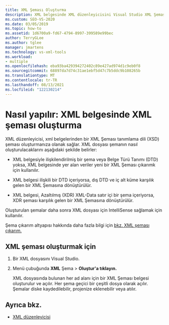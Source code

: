 ```yaml
---
title: XML Şeması Oluşturma
description: XML belgesinde XML düzenleyicisini Visual Studio XML Şeması tanımlama dili (XSD) şeması oluşturmak için kullanmayı öğrenin.
ms.custom: SEO-VS-2020
ms.date: 03/05/2019
ms.topic: how-to
ms.assetid: 1d6700a9-fd67-4794-8997-399589e99bec
author: TerryGLee
ms.author: tglee
manager: jmartens
ms.technology: vs-xml-tools
ms.workload:
- multiple
ms.openlocfilehash: eba93ba429394272402c89e427ad974d1c9eb0f8
ms.sourcegitcommit: 68897da7d74c31ae1ebf5d47c7b5ddc9b108265b
ms.translationtype: MT
ms.contentlocale: tr-TR
ms.lasthandoff: 08/13/2021
ms.locfileid: "122130214"
---
```

# <a name="how-to-create-an-xml-schema-from-an-xml-document"></a>Nasıl yapılır: XML belgesinde XML şeması oluşturma

XML düzenleyicisi, xml belgelerinden bir XML Şeması tanımlama dili (XSD) şeması oluşturmanıza olanak sağlar. XML dosyası şemanın nasıl oluşturulacaklarını aşağıdaki şekilde belirler:

- XML belgesiyle ilişkilendirilmiş bir şema veya Belge Türü Tanımı (DTD) yoksa, XML belgesinde yer alan veriler yeni bir XML Şeması çıkarımk için kullanılır.

- XML belgesi ilişkili bir DTD içeriyorsa, dış DTD ve iç alt küme karşılık gelen bir XML Şemasına dönüştürülür.

- XML belgesi, Azaltılmış (XDR) XML-Data satır içi bir şema içeriyorsa, XDR şeması karşılık gelen bir XML Şemasına dönüştürülür.

Oluşturulan şemalar daha sonra XML dosyası için IntelliSense sağlamak için kullanılır.

Şema çıkarım altyapısı hakkında daha fazla bilgi için [bkz. XML şeması çıkarım.](/dotnet/standard/data/xml/inferring-an-xml-schema)

## <a name="to-create-an-xml-schema"></a>XML şeması oluşturmak için

1. Bir XML dosyasını Visual Studio.

2. Menü çubuğunda **XML** Şema  >  **Oluştur'a tıklayın.**

   XML dosyasında bulunan her ad alanı için bir XML Şeması belgesi oluşturulur ve açılır. Her şema geçici bir çeşitli dosya olarak açılır. Şemalar diske kaydedilebilir, projenize eklenebilir veya atılır.

## <a name="see-also"></a>Ayrıca bkz.

- [XML düzenleyicisi](../xml-tools/xml-editor.md)
